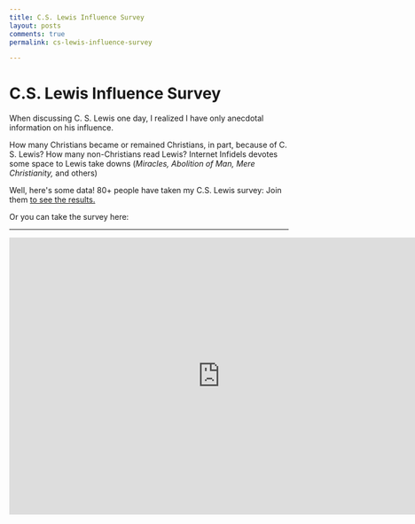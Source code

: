 ```yaml
---
title: C.S. Lewis Influence Survey
layout: posts
comments: true
permalink: cs-lewis-influence-survey

---
```


# C.S. Lewis Influence Survey

When discussing C. S. Lewis one day, I realized I have only anecdotal information on his influence.  

How many Christians became or remained Christians, in part, because of C. S. Lewis? How many non-Christians read Lewis? Internet Infidels devotes some space to Lewis take downs (*Miracles, Abolition of Man, Mere Christianity,* and others) 

Well, here's some data! 80+ people have taken my C.S. Lewis survey: Join them [to see the results.](https://docs.google.com/forms/d/1RH5VTHRmZsvw6Yqyz8vfnm5Uw4OvylD3omcFIa3lYgc/viewform?usp=send_form)

Or you can take the survey here: 

----

<iframe src="https://docs.google.com/forms/d/1RH5VTHRmZsvw6Yqyz8vfnm5Uw4OvylD3omcFIa3lYgc/viewform?embedded=true" width="760" height="500" frameborder="0" marginheight="0" marginwidth="0">Loading...</iframe>

